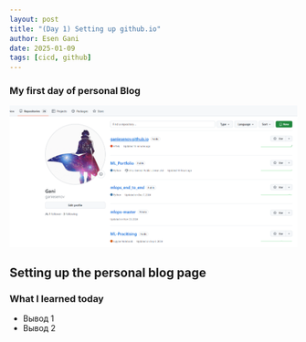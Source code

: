 ```yaml
---
layout: post
title: "(Day 1) Setting up github.io"
author: Esen Gani
date: 2025-01-09
tags: [cicd, github]
---
```





### My first day of personal Blog

![Description](/assets/images/posts/day-1/My_github.png)

## Setting up the personal blog page
 

### What I learned today

- Вывод 1
- Вывод 2